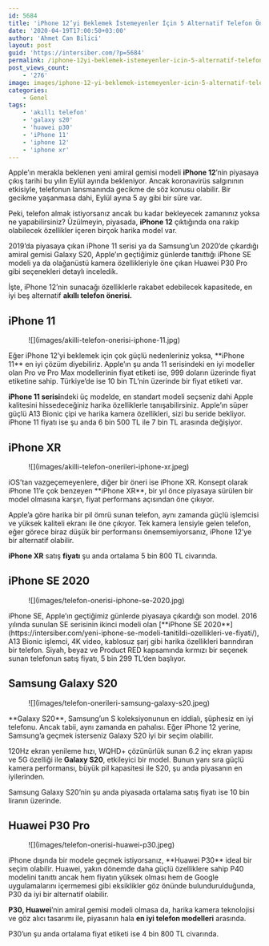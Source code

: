 ```yaml
---
id: 5684
title: 'iPhone 12’yi Beklemek İstemeyenler İçin 5 Alternatif Telefon Önerisi'
date: '2020-04-19T17:00:50+03:00'
author: 'Ahmet Can Bilici'
layout: post
guid: 'https://intersiber.com/?p=5684'
permalink: /iphone-12yi-beklemek-istemeyenler-icin-5-alternatif-telefon-onerisi/
post_views_count:
    - '276'
image: images/iphone-12-yi-beklemek-istemeyenler-icin-5-alternatif-telefon-onerisi.jpeg
categories:
    - Genel
tags:
    - 'akıllı telefon'
    - 'galaxy s20'
    - 'huawei p30'
    - 'iPhone 11'
    - 'iphone 12'
    - 'iphone xr'
---
```


Apple’ın merakla beklenen yeni amiral gemisi modeli **iPhone 12**’nin piyasaya çıkış tarihi bu yılın Eylül ayında bekleniyor. Ancak koronavirüs salgınının etkisiyle, telefonun lansmanında gecikme de söz konusu olabilir. Bir gecikme yaşanmasa dahi, Eylül ayına 5 ay gibi bir süre var.

Peki, telefon almak istiyorsanız ancak bu kadar bekleyecek zamanınız yoksa ne yapabilirsiniz? Üzülmeyin, piyasada, **iPhone 12** çıktığında ona rakip olabilecek özellikler içeren birçok harika model var.

2019’da piyasaya çıkan iPhone 11 serisi ya da Samsung’un 2020’de çıkardığı amiral gemisi Galaxy S20, Apple’ın geçtiğimiz günlerde tanıttığı iPhone SE modeli ya da olağanüstü kamera özellikleriyle öne çıkan Huawei P30 Pro gibi seçenekleri detaylı inceledik.

İşte, iPhone 12’nin sunacağı özelliklerle rakabet edebilecek kapasitede, en iyi beş alternatif **akıllı telefon önerisi.**

## iPhone 11

<figure class="wp-block-image size-large">![](images/akilli-telefon-onerisi-iphone-11.jpg)</figure>Eğer iPhone 12’yi beklemek için çok güçlü nedenleriniz yoksa, **iPhone 11** en iyi çözüm diyebiliriz. Apple’ın şu anda 11 serisindeki en iyi modeller olan Pro ve Pro Max modellerinin fiyat etiketi ise, 999 doların üzerinde fiyat etiketine sahip. Türkiye’de ise 10 bin TL’nin üzerinde bir fiyat etiketi var.

**iPhone 11 serisi**ndeki üç modelde, en standart modeli seçseniz dahi Apple kalitesini hissedeceğiniz harika özelliklerle tanışabilirsiniz. Apple’ın süper güçlü A13 Bionic çipi ve harika kamera özellikleri, sizi bu seride bekliyor. iPhone 11 fiyatı ise şu anda 6 bin 500 TL ile 7 bin TL arasında değişiyor.

## iPhone XR

<figure class="wp-block-image size-large">![](images/akilli-telefon-onerileri-iphone-xr.jpeg)</figure>iOS’tan vazgeçemeyenlere, diğer bir öneri ise iPhone XR. Konsept olarak iPhone 11’e çok benzeyen **iPhone XR**, bir yıl önce piyasaya sürülen bir model olmasına karşın, fiyat performans açısından öne çıkıyor.

Apple’a göre harika bir pil ömrü sunan telefon, aynı zamanda güçlü işlemcisi ve yüksek kaliteli ekranı ile öne çıkıyor. Tek kamera lensiyle gelen telefon, eğer görece biraz düşük bir performansı önemsemiyorsanız, iPhone 12’ye bir alternatif olabilir.

**iPhone XR** satış **fiyatı** şu anda ortalama 5 bin 800 TL civarında.

## iPhone SE 2020

<figure class="wp-block-image size-large">![](images/telefon-onerisi-iphone-se-2020.jpg)</figure>iPhone SE, Apple’ın geçtiğimiz günlerde piyasaya çıkardığı son model. 2016 yılında sunulan SE serisinin ikinci modeli olan [**iPhone SE 2020**](https://intersiber.com/yeni-iphone-se-modeli-tanitildi-ozellikleri-ve-fiyati/), A13 Bionic işlemci, 4K video, kablosuz şarj gibi harika özellikleri barındıran bir telefon. Siyah, beyaz ve Product RED kapsamında kırmızı bir seçenek sunan telefonun satış fiyatı, 5 bin 299 TL’den başlıyor.

## Samsung Galaxy S20

<figure class="wp-block-image size-large">![](images/telefon-onerileri-samsung-galaxy-s20.jpeg)</figure>**Galaxy S20**, Samsung’un S koleksiyonunun en iddialı, şüphesiz en iyi telefonu. Ancak tabii, aynı zamanda en pahalısı. Eğer iPhone 12 yerine, Samsung’a geçmek isterseniz Galaxy S20 iyi bir seçim olabilir.

120Hz ekran yenileme hızı, WQHD+ çözünürlük sunan 6.2 inç ekran yapısı ve 5G özelliği ile **Galaxy S20**, etkileyici bir model. Bunun yanı sıra güçlü kamera performansı, büyük pil kapasitesi ile S20, şu anda piyasanın en iyilerinden.

Samsung Galaxy S20’nin şu anda piyasada ortalama satış fiyatı ise 10 bin liranın üzerinde.

## Huawei P30 Pro

<figure class="wp-block-image size-large">![](images/telefon-onerisi-huawei-p30.jpeg)</figure>iPhone dışında bir modele geçmek istiyorsanız, **Huawei P30** ideal bir seçim olabilir. Huawei, yakın dönemde daha güçlü özelliklere sahip P40 modelini tanıttı ancak hem fiyatın yüksek olması hem de Google uygulamalarını içermemesi gibi eksiklikler göz önünde bulundurulduğunda, P30 da iyi bir alternatif olabilir.

**P30, Huawei**’nin amiral gemisi modeli olmasa da, harika kamera teknolojisi ve göz alıcı tasarımı ile, piyasanın hala **en iyi telefon modelleri** arasında.

P30’un şu anda ortalama fiyat etiketi ise 4 bin 800 TL civarında.